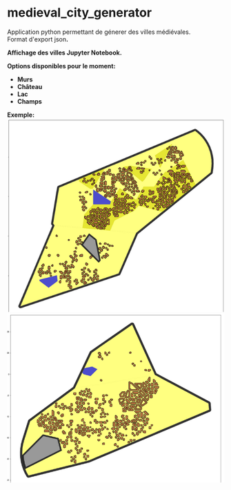 # medieval_city_generator

Application python permettant de génerer des villes médiévales.
<br>
Format d'export </b>json<b>.
<br>
  
 Affichage des villes Jupyter Notebook.
  
Options disponibles pour le moment:
  - Murs
  - Château
  - Lac
  - Champs

  Exemple:<br>
  <img src="/doc/map_ex.png"/>
  <br>
  <img src="/doc/map_ex2.png"/>

